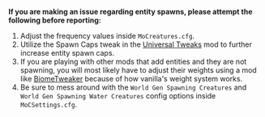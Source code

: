 **If you are making an issue regarding entity spawns, please attempt the following before reporting:**
1. Adjust the frequency values inside `MoCreatures.cfg`.
2. Utilize the Spawn Caps tweak in the [Universal Tweaks](https://www.curseforge.com/minecraft/mc-mods/universal-tweaks) mod to further increase entity spawn caps.
3. If you are playing with other mods that add entities and they are not spawning, you will most likely have to adjust their weights using a mod like [BiomeTweaker](https://www.curseforge.com/minecraft/mc-mods/biometweaker) because of how vanilla's weight system works.
4. Be sure to mess around with the `World Gen Spawning Creatures` and `World Gen Spawning Water Creatures` config options inside `MoCSettings.cfg`.